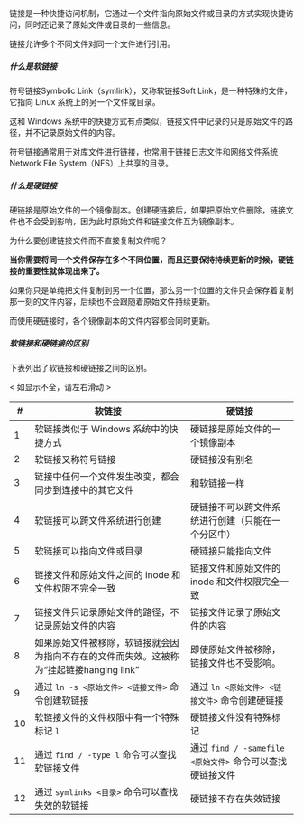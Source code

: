 链接是一种快捷访问机制，它通过一个文件指向原始文件或目录的方式实现快捷访问，同时还记录了原始文件或目录的一些信息。

链接允许多个不同文件对同一个文件进行引用。



##### 什么是软链接

符号链接Symbolic Link（symlink），又称软链接Soft Link，是一种特殊的文件，它指向 Linux 系统上的另一个文件或目录。

这和 Windows 系统中的快捷方式有点类似，链接文件中记录的只是原始文件的路径，并不记录原始文件的内容。

符号链接通常用于对库文件进行链接，也常用于链接日志文件和网络文件系统Network File System（NFS）上共享的目录。



##### 什么是硬链接

硬链接是原始文件的一个镜像副本。创建硬链接后，如果把原始文件删除，链接文件也不会受到影响，因为此时原始文件和链接文件互为镜像副本。

为什么要创建链接文件而不直接复制文件呢？

**当你需要将同一个文件保存在多个不同位置，而且还要保持持续更新的时候，硬链接的重要性就体现出来了。**

如果你只是单纯把文件复制到另一个位置，那么另一个位置的文件只会保存着复制那一刻的文件内容，后续也不会跟随着原始文件持续更新。

而使用硬链接时，各个镜像副本的文件内容都会同时更新。



##### 软链接和硬链接的区别

下表列出了软链接和硬链接之间的区别。

< 如显示不全，请左右滑动 >

| #    | 软链接                                                       | 硬链接                                                    |
| ---- | ------------------------------------------------------------ | --------------------------------------------------------- |
| 1    | 软链接类似于 Windows 系统中的快捷方式                        | 硬链接是原始文件的一个镜像副本                            |
| 2    | 软链接又称符号链接                                           | 硬链接没有别名                                            |
| 3    | 链接中任何一个文件发生改变，都会同步到连接中的其它文件       | 和软链接一样                                              |
| 4    | 软链接可以跨文件系统进行创建                                 | 硬链接不可以跨文件系统进行创建（只能在一个分区中）        |
| 5    | 软链接可以指向文件或目录                                     | 硬链接只能指向文件                                        |
| 6    | 链接文件和原始文件之间的 inode 和文件权限不完全一致          | 链接文件和原始文件的 inode 和文件权限完全一致             |
| 7    | 链接文件只记录原始文件的路径，不记录原始文件的内容           | 链接文件记录了原始文件的内容                              |
| 8    | 如果原始文件被移除，软链接就会因为指向不存在的文件而失效。这被称为“挂起链接hanging link” | 即使原始文件被移除，链接文件也不受影响。                  |
| 9    | 通过 `ln -s <原始文件> <链接文件>` 命令创建软链接            | 通过 `ln <原始文件> <链接文件>` 命令创建硬链接            |
| 10   | 软链接文件的文件权限中有一个特殊标记 `l`                     | 硬链接文件没有特殊标记                                    |
| 11   | 通过 `find / -type l` 命令可以查找软链接文件                 | 通过 `find / -samefile <原始文件>` 命令可以查找硬链接文件 |
| 12   | 通过 `symlinks <目录>` 命令可以查找失效的软链接              | 硬链接不存在失效链接                                      |